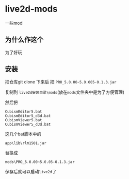 # live2d-mods
一些mod

## 为什么作这个
为了好玩

## 安装
把仓库git clone 下来后 把 `PRO_5.0.00~5.0.005-0.1.3.jar`

复制到 `live2d安装目录\mods`(放在`mods`文件夹中是为了方便管理)

然后把

    CubismEditor5.bat
    CubismEditor5_d3d.bat
    CubismViewer5.bat
    CubismViewer5_d3d.bat

这几个bat脚本中的  

`app\lib\rlm1501.jar`

替换成

`mods\PRO_5.0.00~5.0.05-0.1.3.jar`

保存后就可以启动`live2d`了